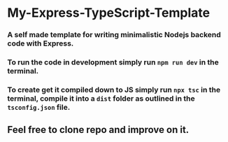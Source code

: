 # My-Express-TypeScript-Template

### A self made template for writing minimalistic Nodejs backend code with Express.

### To run the code in development simply run `npm run dev` in the terminal.

### To create get it compiled down to JS simply run `npx tsc` in the terminal, compile it into a `dist` folder as outlined in the `tsconfig.json` file. 

## Feel free to clone repo and improve on it.
